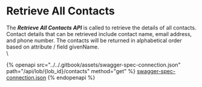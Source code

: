 # Retrieve All Contacts

The _**Retrieve All Contacts API**_ is called to retrieve the details of all contacts. Contact details that can be retrieved include contact name, email address, and phone number. The contacts will be returned in alphabetical order based on attribute / field givenName.\
\


{% openapi src="../../.gitbook/assets/swagger-spec-connection.json" path="/api/lob/{lob_id}/contacts" method="get" %}
[swagger-spec-connection.json](../../.gitbook/assets/swagger-spec-connection.json)
{% endopenapi %}





